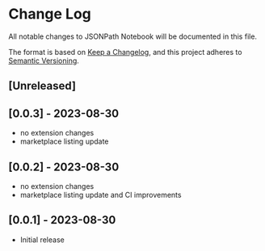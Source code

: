 # Change Log

All notable changes to JSONPath Notebook will be documented in this file.

The format is based on [Keep a Changelog](https://keepachangelog.com/en/1.0.0/),
and this project adheres to [Semantic Versioning](https://semver.org/spec/v2.0.0.html).

## [Unreleased]


## [0.0.3] - 2023-08-30
- no extension changes
- marketplace listing update

## [0.0.2] - 2023-08-30
- no extension changes
- marketplace listing update and CI improvements

## [0.0.1] - 2023-08-30
- Initial release